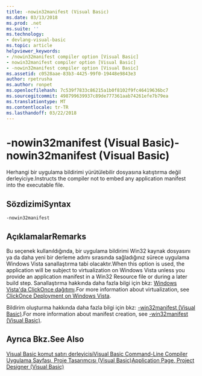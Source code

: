 ```yaml
---
title: -nowin32manifest (Visual Basic)
ms.date: 03/13/2018
ms.prod: .net
ms.suite: ''
ms.technology:
- devlang-visual-basic
ms.topic: article
helpviewer_keywords:
- /nowin32manifest compiler option [Visual Basic]
- nowin32manifest compiler option [Visual Basic]
- -nowin32manifest compiler option [Visual Basic]
ms.assetid: c0528aae-83b3-4425-99f0-19448e9843e3
author: rpetrusha
ms.author: ronpet
ms.openlocfilehash: 7c539f7833c86215a1b0f8102f9fc46419636bc7
ms.sourcegitcommit: 498799639937c89de777361aab74261efe7b79ea
ms.translationtype: MT
ms.contentlocale: tr-TR
ms.lasthandoff: 03/22/2018
---
```

# <a name="-nowin32manifest-visual-basic"></a><span data-ttu-id="49cbf-102">-nowin32manifest (Visual Basic)</span><span class="sxs-lookup"><span data-stu-id="49cbf-102">-nowin32manifest (Visual Basic)</span></span>
<span data-ttu-id="49cbf-103">Herhangi bir uygulama bildirimi yürütülebilir dosyasına katıştırma değil derleyiciye.</span><span class="sxs-lookup"><span data-stu-id="49cbf-103">Instructs the compiler not to embed any application manifest into the executable file.</span></span>  
  
## <a name="syntax"></a><span data-ttu-id="49cbf-104">Sözdizimi</span><span class="sxs-lookup"><span data-stu-id="49cbf-104">Syntax</span></span>  
  
```  
-nowin32manifest  
```  
  
## <a name="remarks"></a><span data-ttu-id="49cbf-105">Açıklamalar</span><span class="sxs-lookup"><span data-stu-id="49cbf-105">Remarks</span></span>  
 <span data-ttu-id="49cbf-106">Bu seçenek kullanıldığında, bir uygulama bildirimi Win32 kaynak dosyasını ya da daha yeni bir derleme adımı sırasında sağladığınız sürece uygulama Windows Vista sanallaştırma tabi olacaktır.</span><span class="sxs-lookup"><span data-stu-id="49cbf-106">When this option is used, the application will be subject to virtualization on Windows Vista unless you provide an application manifest in a Win32 Resource file or during a later build step.</span></span> <span data-ttu-id="49cbf-107">Sanallaştırma hakkında daha fazla bilgi için bkz: [Windows Vista'da ClickOnce dağıtımı](/visualstudio/deployment/clickonce-deployment-on-windows-vista).</span><span class="sxs-lookup"><span data-stu-id="49cbf-107">For more information about virtualization, see [ClickOnce Deployment on Windows Vista](/visualstudio/deployment/clickonce-deployment-on-windows-vista).</span></span>  
  
 <span data-ttu-id="49cbf-108">Bildirim oluşturma hakkında daha fazla bilgi için bkz: [-win32manifest (Visual Basic)](../../../visual-basic/reference/command-line-compiler/win32manifest.md).</span><span class="sxs-lookup"><span data-stu-id="49cbf-108">For more information about manifest creation, see [-win32manifest (Visual Basic)](../../../visual-basic/reference/command-line-compiler/win32manifest.md).</span></span>  
  
## <a name="see-also"></a><span data-ttu-id="49cbf-109">Ayrıca Bkz.</span><span class="sxs-lookup"><span data-stu-id="49cbf-109">See Also</span></span>  
 [<span data-ttu-id="49cbf-110">Visual Basic komut satırı derleyicisi</span><span class="sxs-lookup"><span data-stu-id="49cbf-110">Visual Basic Command-Line Compiler</span></span>](../../../visual-basic/reference/command-line-compiler/index.md)  
 [<span data-ttu-id="49cbf-111">Uygulama Sayfası, Proje Tasarımcısı (Visual Basic)</span><span class="sxs-lookup"><span data-stu-id="49cbf-111">Application Page, Project Designer (Visual Basic)</span></span>](/visualstudio/ide/reference/application-page-project-designer-visual-basic)
